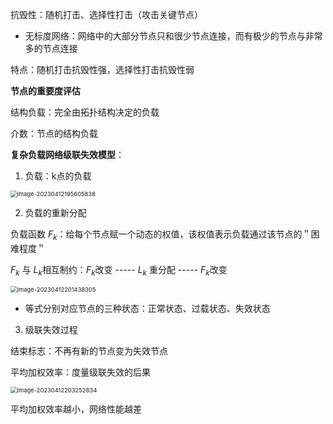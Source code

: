 抗毁性：随机打击、选择性打击（攻击关键节点）

- 无标度网络：网络中的大部分节点只和很少节点连接，而有极少的节点与非常多的节点连接

特点：随机打击抗毁性强，选择性打击抗毁性弱

**节点的重要度评估**

结构负载：完全由拓扑结构决定的负载

介数：节点的结构负载

**复杂负载网络级联失效模型**：

1. 负载：k点的负载

<img src="C:\Users\19234\AppData\Roaming\Typora\typora-user-images\image-20230412195605838.png" alt="image-20230412195605838" style="zoom:67%;" />

2. 负载的重新分配

负载函数 $F_k$：给每个节点赋一个动态的权值，该权值表示负载通过该节点的＂困难程度＂

$F_k$ 与 $L_k$相互制约：$F_k$改变 ----- $L_k$ 重分配 ----- $F_k$改变 

<img src="C:\Users\19234\AppData\Roaming\Typora\typora-user-images\image-20230412201438305.png" alt="image-20230412201438305" style="zoom:67%;" />

- 等式分别对应节点的三种状态：正常状态、过载状态、失效状态

3. 级联失效过程

结束标志：不再有新的节点变为失效节点

平均加权效率：度量级联失效的后果

<img src="C:\Users\19234\AppData\Roaming\Typora\typora-user-images\image-20230412203252834.png" alt="image-20230412203252834" style="zoom:67%;" />

平均加权效率越小，网络性能越差


